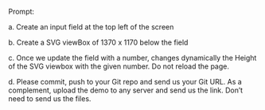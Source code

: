 Prompt:

a. Create an input field at the top left of the screen

b. Create a SVG viewBox of 1370 x 1170 below the field

c. Once we update the field with a number, changes dynamically the Height of the SVG viewbox with the given number. Do not reload the page.

d. Please commit, push to your Git repo and send us your Git URL. As a complement, upload the demo to any server and send us the link. Don’t need to send us the files.